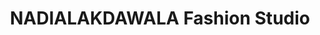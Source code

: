 ---
title: "NADIALAKDAWALA Fashion Studio"
url: /karachi/nadialakdawala-fashion-studio/
shop: boutique
---